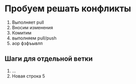 # Пробуем решать конфликты

1. Выполняет pull
3. Вносим изменения
4. Комитим
5. выполняем pull/push
6. аор фзфъывлп

## Шаги для отдельной ветки

1. ...
2. Новая строка 5